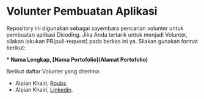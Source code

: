 # Volunter Pembuatan Aplikasi

Repository ini digunakan sebagai sayembara pencarian volunter untuk pembuatan aplikasi Dicoding. Jika Anda tertarik untuk menjadi Volunter, silakan lakukan PR(pull-request) pada berkas ini ya. Silakan gunakan format berikut:


**\* Nama Lengkap, [Nama Portofolio](Alamat Portofolio)**


Berikut daftar Volunter yang diterima:

* Alpian Khairi, [Rpubs](https://rpubs.com/Alvian2022).
* Alpian Khairi, [Linkedin](https://www.linkedin.com/in/alpiankhairi/).

